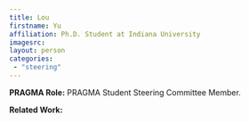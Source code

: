```yaml
---
title: Lou
firstname: Yu
affiliation: Ph.D. Student at Indiana University
imagesrc: 
layout: person
categories:
 - "steering"
---
```

**PRAGMA Role:** PRAGMA Student Steering Committee Member.  

**Related Work:** 

